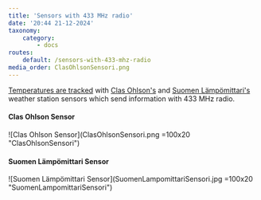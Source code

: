 ```yaml
---
title: 'Sensors with 433 MHz radio'
date: '20:44 21-12-2024'
taxonomy:
    category:
        - docs
routes:
    default: /sensors-with-433-mhz-radio
media_order: ClasOhlsonSensori.png
---
```


[Temperatures are tracked](/track-temperature) with [Clas Ohlson's](https://www.clasohlson.com/fi/Lampotila-anturi-kosteusmittari/p/36-6726-1)  and [Suomen Lämpömittari's](https://www.suomenlampomittari.fi/tuotteet/lahetin-mittarille-7410/) weather station sensors which send information with 433 MHz radio.

#### Clas Ohlson Sensor

![Clas Ohlson Sensor](ClasOhlsonSensori.png =100x20 "ClasOhlsonSensori")

#### Suomen Lämpömittari Sensor
![Suomen Lämpömittari Sensor](SuomenLampomittariSensori.jpg =100x20 "SuomenLampomittariSensori")